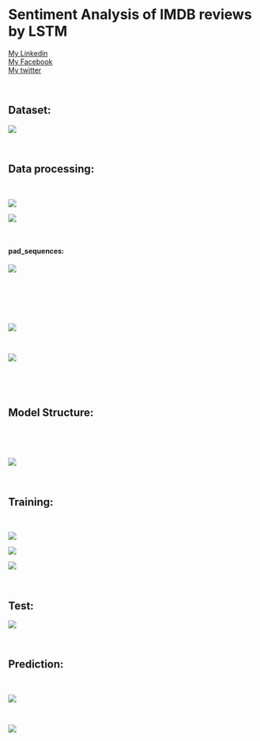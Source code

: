 **Sentiment Analysis of IMDB reviews by LSTM**
==============================================
[My Linkedin](https://www.linkedin.com/in/sabirmakhlouf) <br />
[My Facebook](https://www.facebook.com/MakhloufSabir) <br />
[My twitter](https://twitter.com/Sabir_Makhlouf) <br />

 

**Dataset:**
------------

**![](https://i.imgur.com/hQe7Lkd.png)**

 

**Data processing:**
--------------------

 

**![](https://i.imgur.com/9jwm3zY.png)**

**![](https://i.imgur.com/R7kW8mf.png)**

 

#### **pad\_sequences:**

**![](https://i.imgur.com/0p4FeW9.png)**

 

 
-

![](https://i.imgur.com/dFfNvLE.png)

 

![](https://i.imgur.com/UIGJ0Nb.png)

 

 

**Model Structure:**
--------------------

 

 

![](https://i.imgur.com/cdZsnAF.png)

 

**Training:**
-------------

 

![](https://i.imgur.com/rOCRe7c.png)

![](https://i.imgur.com/jbqTDiF.png)

![](https://i.imgur.com/HhokMHO.png)

 

**Test:**
---------

![](https://i.imgur.com/RGQqjLa.png)

 

Prediction:
-----------

 

![](https://i.imgur.com/ivuhIlQ.png)

 

![](https://i.imgur.com/dXOxCvY.png)

 

 
